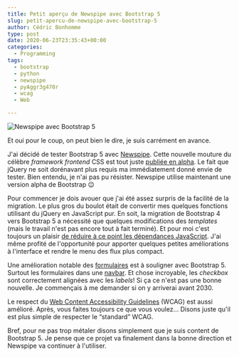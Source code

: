 ```yaml
---
title: Petit aperçu de Newspipe avec Bootstrap 5
slug: petit-apercu-de-newspipe-avec-bootstrap-5
author: Cédric Bonhomme
type: post
date: 2020-06-23T23:35:43+00:00
categories:
  - Programming
tags:
  - bootstrap
  - python
  - newspipe
  - pyAggr3g470r
  - wcag
  - Web

---
```

![Newspipe avec Bootstrap 5](/images/blog/2020/06/newspipe-with-bootstrap5.png)

Et oui pour le coup, on peut bien le dire, je suis carrément en avance.

J'ai décidé de tester Bootstrap 5 avec [Newspipe][1]. Cette nouvelle mouture du
célèbre _framework_ _frontend_ CSS est tout juste [publiée en alpha][2].
Le fait que jQuery ne soit dorénavant plus requis ma immédiatement donné envie
de tester. Bien entendu, je n'ai pas pu résister. Newspipe utilise maintenant
une version alpha de Bootstrap 😉

Pour commencer je dois avouer que j'ai été assez surpris de la facilité de la
migration. Le plus gros du boulot était de convertir mes quelques fonctions
utilisant du jQuery en JavaScript pur. En soit, la migration de Bootstrap 4
vers Bootstrap 5 a nécessité que quelques modifications des _templates_
(mais le travail n'est pas encore tout à fait terminé). Et pour moi c'est
toujours un plaisir [de réduire à ce point les dépendances JavaScript][3].
J'ai même profité de l'opportunité pour apporter quelques petites améliorations
à l'interface et rendre le menu des flux plus compact.

Une amélioration notable des [formulaires][4] est à souligner avec Bootstrap 5.
Surtout les formulaires dans une [navbar][5]. Et chose incroyable, les
_checkbox_ sont correctement alignées avec les _labels_! Si ça ce n'est pas une
bonne nouvelle. Je commençais à me demander si on y arriverai avant 2030. 

Le respect du [Web Content Accessibility Guidelines][6] (WCAG) est aussi
amélioré. Après, vous faites toujours ce que vous voulez… Disons juste
qu'il est plus simple de respecter le &#8220;standard&#8221; WCAG.

Bref, pour ne pas trop métaler disons simplement que je suis content de
Bootstrap 5. Je pense que ce projet va finalement dans la bonne direction et
Newspipe va continuer à l'utiliser.

 [1]: https://sr.ht/~cedric/newspipe
 [2]: https://blog.getbootstrap.com/2020/06/16/bootstrap-5-alpha/
 [3]: https://git.sr.ht/~cedric/newspipe/commit/952c06d16141f068287eaca9386d7bc6c43f0fbd#package-lock.json
 [4]: https://v5.getbootstrap.com/docs/5.0/forms/overview/
 [5]: https://v5.getbootstrap.com/docs/5.0/components/navbar/
 [6]: https://www.w3.org/WAI/standards-guidelines/wcag/